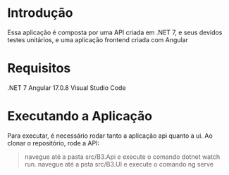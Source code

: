 # Introdução
Essa aplicação é composta por uma API criada em .NET 7, e seus devidos testes unitários, e uma aplicação frontend criada com Angular

# Requisitos
.NET 7
Angular 17.0.8
Visual Studio Code

# Executando a Aplicação
Para executar, é necessário rodar tanto a aplicação api quanto a ui.
Ao clonar o repositório, rode a API:
> navegue até a pasta src/B3.Api e execute o comando dotnet watch run.
> navegue até a psta src/B3.UI e execute o comando ng serve
